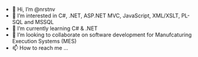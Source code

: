 - 👋 Hi, I’m @nrstnv
- 👀 I’m interested in C#, .NET, ASP.NET MVC, JavaScript, XML/XSLT, PL-SQL and MSSQL
- 🌱 I’m currently learning C# & .NET
- 💞️ I’m looking to collaborate on software development for Manufcaturing Execution Systems (MES)
- 📫 How to reach me ...

<!---
nrstnv/nrstnv is a ✨ special ✨ repository because its `README.md` (this file) appears on your GitHub profile.
You can click the Preview link to take a look at your changes.
--->
